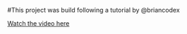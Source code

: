 #This project was build following a tutorial by @briancodex

[Watch the video here](https://www.youtube.com/watch?v=Nl54MJDR2p8)
